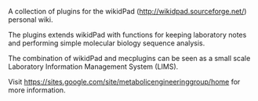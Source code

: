 A collection of plugins for the wikidPad (http://wikidpad.sourceforge.net/) personal wiki.

The plugins extends wikidPad with functions for keeping laboratory notes and performing simple molecular biology sequence analysis.

The combination of wikidPad and mecplugins can be seen as a small scale Laboratory Information Management System (LIMS).

Visit https://sites.google.com/site/metabolicengineeringgroup/home for more information.